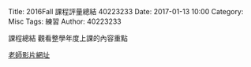 Title: 2016Fall 課程評量總結 40223233
Date: 2017-01-13 10:00
Category: Misc
Tags: 練習
Author: 40223233

課程總結
觀看整學年度上課的內容重點


<!-- PELICAN_END_SUMMARY -->


<a href="https://vimeo.com/199118782">老師影片網址</a>
